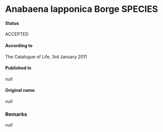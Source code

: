 Anabaena lapponica Borge SPECIES
=======

#### Status
ACCEPTED

#### According to
The Catalogue of Life, 3rd January 2011

#### Published in
null

#### Original name
null

### Remarks
null